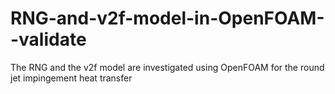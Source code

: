 # RNG-and-v2f-model-in-OpenFOAM--validate
The RNG and the v2f model are investigated using OpenFOAM for the round jet impingement heat transfer
